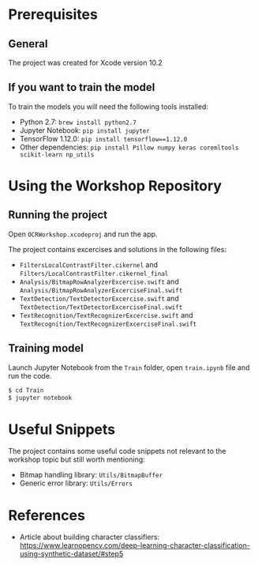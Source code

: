 # Prerequisites

## General

The project was created for Xcode version 10.2

## If you want to train the model

To train the models you will need the following tools installed:
- Python 2.7: `brew install python2.7`
- Jupyter Notebook: `pip install jupyter`
- TensorFlow 1.12.0: `pip install tensorflow==1.12.0`
- Other dependencies: `pip install Pillow numpy keras coremltools scikit-learn np_utils`

# Using the Workshop Repository

## Running the project

Open `OCRWorkshop.xcodeproj` and run the app.

The project contains excercises and solutions in the following files:
- `FiltersLocalContrastFilter.cikernel` and `Filters/LocalContrastFilter.cikernel_final` 
- `Analysis/BitmapRowAnalyzerExcercise.swift` and `Analysis/BitmapRowAnalyzerExcerciseFinal.swift` 
- `TextDetection/TextDetectorExcercise.swift` and `TextDetection/TextDetectorExcerciseFinal.swift` 
- `TextRecognition/TextRecognizerExcercise.swift` and `TextRecognition/TextRecognizerExcerciseFinal.swift` 

## Training model

Launch Jupyter Notebook from the `Train` folder, open `train.ipynb` file and run the code.

```sh
$ cd Train
$ jupyter notebook
```

# Useful Snippets

The project contains some useful code snippets not relevant to the workshop topic but still worth mentioning:
- Bitmap handling library: `Utils/BitmapBuffer` 
- Generic error library: `Utils/Errors` 

# References

- Article about building character classifiers: https://www.learnopencv.com/deep-learning-character-classification-using-synthetic-dataset/#step5
